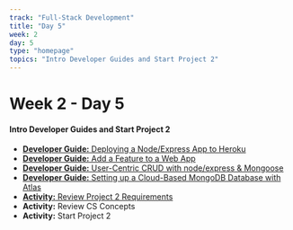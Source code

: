```yaml
---
track: "Full-Stack Development"
title: "Day 5"
week: 2
day: 5
type: "homepage"
topics: "Intro Developer Guides and Start Project 2"
---
```



# Week 2 - Day 5

#### Intro Developer Guides and Start Project 2

- [**Developer Guide:** Deploying a Node/Express App to Heroku](/full-stack-development/week-2/day-5/lecture-materials/deploying-a-node-express-app-to-heroku/)
- [**Developer Guide:** Add a Feature to a Web App](/full-stack-development/week-2/day-5/lecture-materials/guide-to-add-a-feature-to-a-web-app/)
- [**Developer Guide:** User-Centric CRUD with node/express & Mongoose](/full-stack-development/week-2/day-5/lecture-materials/guide-to-user-centric-crud)
- [**Developer Guide:** Setting up a Cloud-Based MongoDB Database with Atlas](/full-stack-development/week-2/day-5/lecture-materials/setting-up-a-cloud-based-mongodb-database-with-atlas/)
- [**Activity:** Review Project 2 Requirements](/unit-projects/unit-two-project-requirements)
- **Activity:** Review CS Concepts
- **Activity:** Start Project 2

